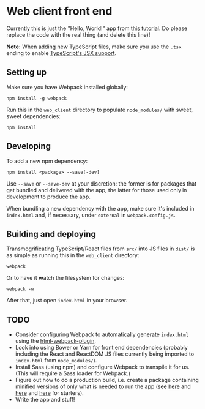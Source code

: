 # Web client front end

Currently this is just the "Hello, World!" app from [this tutorial](https://www.typescriptlang.org/docs/handbook/react-&-webpack.html). Do please replace the code with the real thing (and delete this line)!

**Note:** When adding new TypeScript files, make sure you use the `.tsx` ending to enable [TypeScript's JSX support](https://www.typescriptlang.org/docs/handbook/jsx.html).

## Setting up

Make sure you have Webpack installed globally:
```
npm install -g webpack
```

Run this in the `web_client` directory to populate `node_modules/` with sweet, sweet dependencies:
```
npm install
```

## Developing

To add a new npm dependency:
```
npm install <package> --save[-dev]
```

Use `--save` or `--save-dev` at your discretion: the former is for packages that get bundled and delivered with the app, the latter for those used only in development to produce the app.

When bundling a new dependency with the app, make sure it's included in `index.html` and, if necessary, under `external` in `webpack.config.js`.

## Building and deploying

Transmogrificating TypeScript/React files from `src/` into JS files in `dist/` is as simple as running this in the `web_client` directory:
```
webpack
```

Or to have it **w**atch the filesystem for changes:
```
webpack -w
```

After that, just open `index.html` in your browser.

## TODO
- Consider configuring Webpack to automatically generate `index.html` using the [html-webpack-plugin](https://www.npmjs.com/package/html-webpack-plugin).
- Look into using Bower or Yarn for front end dependencies (probably including the React and ReactDOM JS files currently being imported to `index.html` from `node_modules/`).
- Install Sass (using npm) and configure Webpack to transpile it for us. (This will require a Sass loader for Webpack.)
- Figure out how to do a production build, i.e. create a package containing minified versions of only what is needed to run the app (see [here](https://stackoverflow.com/a/31228568/490396) and [here](https://github.com/webpack/webpack/issues/615#issuecomment-65867995) and [here](https://github.com/webpack-contrib/sass-loader#in-production) for starters).
- Write the app and stuff!
